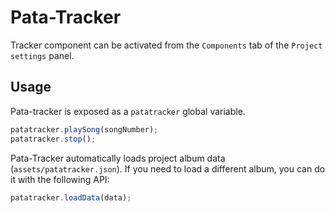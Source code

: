 # Pata-Tracker

Tracker component can be activated from the `Components` tab of the `Project settings` panel.

## Usage

Pata-tracker is exposed as a `patatracker` global variable.
```js
patatracker.playSong(songNumber);
patatracker.stop();
```

Pata-Tracker automatically loads project album data (`assets/patatracker.json`).
If you need to load a different album, you can do it with the following API:
```js
patatracker.loadData(data);
```
